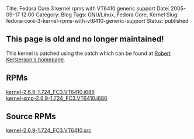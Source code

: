 Title: Fedora Core 3 kernel rpms with VT6410 generic support
Date: 2005-09-17 12:00
Category: Blog
Tags: GNU/Linux, Fedora Core, Kernel
Slug: fedora-core-3-kernel-rpms-with-vt6410-generic-support
Status: published

This page is old and no longer maintained!
------------------------------------------

This kernel is patched using the patch which can be found at [Robert
Kersterson's homepage](http://robertk.com/source/).

RPMs
----

[kernel-2.6.9-1.724\_FC3.VT6410.i686](files/kernel-2.6.9-1.724_FC3.VT6410.i686.rpm)  
[kernel-smp-2.6.9-1.724\_FC3.VT6410.i686](files/kernel-smp-2.6.9-1.724_FC3.VT6410.i686.rpm)

Source RPMs
-----------

[kernel-2.6.9-1.724\_FC3.VT6410.src](files/kernel-2.6.9-1.724_FC3.VT6410.src.rpm)
